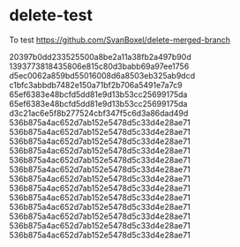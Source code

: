 # delete-test

To test https://github.com/SvanBoxel/delete-merged-branch


20397b0dd233525500a8be2a11a38fb2a497b90d
1393773818435806e815c80d3babb69a97ee1756
d5ec0062a859bd55016008d6a8503eb325ab9dcd
c1bfc3abbdb7482e150a71bf2b706a5491e7a7c9
65ef6383e48bcfd5dd81e9d13b53cc25699175da
65ef6383e48bcfd5dd81e9d13b53cc25699175da
d3c21ac6e5f8b277524cbf347f5c6d3a86dad49d
536b875a4ac652d7ab152e5478d5c33d4e28ae71
536b875a4ac652d7ab152e5478d5c33d4e28ae71
536b875a4ac652d7ab152e5478d5c33d4e28ae71
536b875a4ac652d7ab152e5478d5c33d4e28ae71
536b875a4ac652d7ab152e5478d5c33d4e28ae71
536b875a4ac652d7ab152e5478d5c33d4e28ae71
536b875a4ac652d7ab152e5478d5c33d4e28ae71
536b875a4ac652d7ab152e5478d5c33d4e28ae71
536b875a4ac652d7ab152e5478d5c33d4e28ae71
536b875a4ac652d7ab152e5478d5c33d4e28ae71
536b875a4ac652d7ab152e5478d5c33d4e28ae71
536b875a4ac652d7ab152e5478d5c33d4e28ae71
536b875a4ac652d7ab152e5478d5c33d4e28ae71
